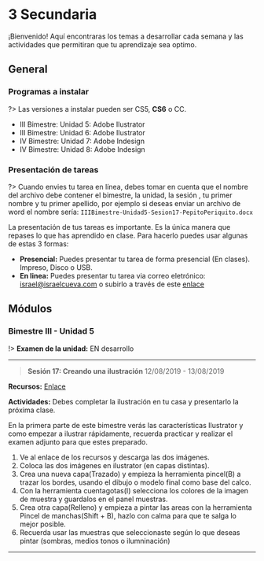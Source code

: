 # 3 Secundaria

¡Bienvenido! Aquí encontraras los temas a desarrollar cada semana y las actividades que permitiran que tu aprendizaje sea optimo.

## General

### Programas a instalar

?> Las versiones a instalar pueden ser CS5, **CS6** o CC.

- III Bimestre: Unidad 5: Adobe Ilustrator
- III Bimestre: Unidad 6: Adobe Ilustrator
- IV Bimestre: Unidad 7: Adobe Indesign
- IV Bimestre: Unidad 8: Adobe Indesign

### Presentación de tareas

?> Cuando envies tu tarea en línea, debes tomar en cuenta que el nombre del archivo debe contener el bimestre, la unidad, la sesión , tu primer nombre y tu primer apellido, por ejemplo si deseas enviar un archivo de word el nombre sería: `IIIBimestre-Unidad5-Sesion17-PepitoPeriquito.docx`

La presentación de tus tareas es importante. Es la única manera que repases lo que has aprendido en clase. Para hacerlo puedes usar algunas de estas 3 formas:

- **Presencial:** Puedes presentar tu tarea de forma presencial (En clases). Impreso, Disco o USB.
- **En linea:** Puedes presentar tu tarea via correo eletrónico: israel@israelcueva.com o subirlo a través de este [enlace](https://www.dropbox.com/request/QXgTBVKHJXrgIqXMtgUA "Tareas")


## Módulos

### Bimestre III - Unidad 5

!> **Examen de la unidad:** EN desarrollo

---

> **Sesión 17: Creando una ilustración**
12/08/2019 - 13/08/2019

**Recursos:** [Enlace](https://1drv.ms/u/s!AqqTiyJZHGaLgfMhaKz6SeHv2Xqvmg?e=IqRK9E "Enlace")

**Actividades:** Debes completar la ilustración en tu casa y presentarlo la próxima clase.

En la primera parte de este bimestre verás las características Ilustrator y como empezar a ilustrar rápidamente, recuerda practicar y realizar el examen adjunto para que estes preparado.

1. Ve al enlace de los recursos y descarga las dos imágenes.
2. Coloca las dos imágenes en ilustrator (en capas distintas).
3. Crea una nueva capa(Trazado) y empieza la herramienta pincel(B) a trazar los bordes, usando el dibujo o modelo final como base del calco.
4. Con la herramienta cuentagotas(I) selecciona los colores de la imagen de muestra y guardalos en el panel muestras.
5. Crea otra capa(Relleno) y empieza a pintar las areas con la herramienta Pincel de manchas(Shift + B), hazlo con calma para que te salga lo mejor posible.
6. Recuerda usar las muestras que seleccionaste según lo que deseas pintar (sombras, medios tonos o ilumninación)

---
